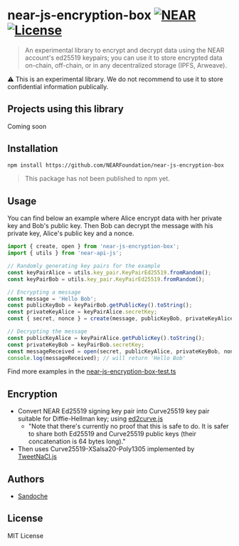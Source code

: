 # near-js-encryption-box [![NEAR](https://img.shields.io/badge/NEAR-%E2%8B%88-111111.svg)](https://near.org/) [![License](https://img.shields.io/badge/license-MIT-blue.svg)](LICENSE)

> An experimental library to encrypt and decrypt data using the NEAR account's ed25519 keypairs; you can use it to store encrypted data on-chain, off-chain, or in any decentralized storage (IPFS, Arweave).

⚠️ This is an experimental library. We do not recommend to use it to store confidential information publically.

## Projects using this library

Coming soon

## Installation

```bash
npm install https://github.com/NEARFoundation/near-js-encryption-box
```

> This package has not been published to npm yet.

## Usage

You can find below an example where Alice encrypt data with her private key and Bob's public key.
Then Bob can decrypt the message with his private key, Alice's public key and a nonce.

```js
import { create, open } from 'near-js-encryption-box';
import { utils } from 'near-api-js';

// Randomly generating key pairs for the example
const keyPairAlice = utils.key_pair.KeyPairEd25519.fromRandom();
const keyPairBob = utils.key_pair.KeyPairEd25519.fromRandom();

// Encrypting a message
const message = 'Hello Bob';
const publicKeyBob = keyPairBob.getPublicKey().toString();
const privateKeyAlice = keyPairAlice.secretKey;
const { secret, nonce } = create(message, publicKeyBob, privateKeyAlice); // you can also pass your own custom nonce as a 4th paramter

// Decrypting the message
const publicKeyAlice = keyPairAlice.getPublicKey().toString();
const privateKeyBob = keyPairBob.secretKey;
const messageReceived = open(secret, publicKeyAlice, privateKeyBob, nonce);
console.log(messageReceived); // will return 'Hello Bob'
```

Find more examples in the [near-js-encryption-box-test.ts](test/near-js-encryption-box.test.ts)

## Encryption

- Convert NEAR Ed25519 signing key pair into Curve25519 key pair suitable for Diffie-Hellman key; using [ed2curve.js](https://github.com/dchest/ed2curve-js)
  - "Note that there's currently no proof that this is safe to do. It is safer to share both Ed25519 and Curve25519 public keys (their concatenation is 64 bytes long)."
- Then uses Curve25519-XSalsa20-Poly1305 implemented by [TweetNaCl.js](https://tweetnacl.js.org)

## Authors

- [Sandoche](https://github.com/sandoche)

## License

MIT License
